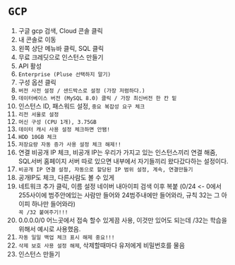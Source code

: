# `GCP`

1. 구글 gcp 검색, Cloud 콘솔 클릭
2. 내 콘솔로 이동
3. 왼쪽 상단 메뉴바 클릭, SQL 클릭
4. 무료 크레딧으로 인스턴스 만들기
5. API 활성
6. `Enterprise (Pluse 선택하지 말기)`
7. 구성 옵션 클릭
8. `버전 사전 설정 / 샌드박스로 설정 (가장 저렴하다.)`
9. `데이터베이스 버전 (MySQL 8.0) 클릭 / 가장 최신버전 한 칸 밑`
10. 인스턴스 ID, 패스워드 설정, `중요 복잡성 요구 체크`
11. `리전 서울로 설정`
12. `머신 구성 (CPU 1개), 3.75GB`
13. `데이터 캐시 사용 설정 체크하면 안됌!`
14. `HDD 10GB 체크`
15. `저장요량 자동 증가 사용 설정 체크 해제!!`
16. 연결 비공개 IP 체크, 비공개 IP는 우리가 가지고 있는 인스턴스끼리 연결 해줌, SQL서버 홈페이지 서버 따로 있으면 내부에서 자기들끼리 왔다갔다하는 설정이다.
17. `비공개 IP 연결 설정, 자동으로 할당된 IP 범위 설정, 계속, 연결만들기`
18. 공개IP도 체크, 다른사람도 볼 수 있게
19. 네트워크 추가 클릭, 이름 설정 네이버 내아이피 검색 이후 복붙 (0/24 <- 0에서 255사이에 범주안에있는 사람만 들어와 24범주내에만 들어와라, 규칙 32는 그 아이피 하나만 들어와라)<br>
    `꼭 /32 붙여주기!!!`
20. 0.0.0.0/0 어느곳에서 접속 할수 있게끔 사용, 이것만 있어도 되는데 /32는 학습을 위해서 예시로 사용했음.
21. `자동 일일 백업 체크 표시 해제 중요!!!`
22. `삭제 보호 사용 설정 해제`, 삭제할때마다 유저에게 비밀번호를 물음
23. 인스턴스 만들기
